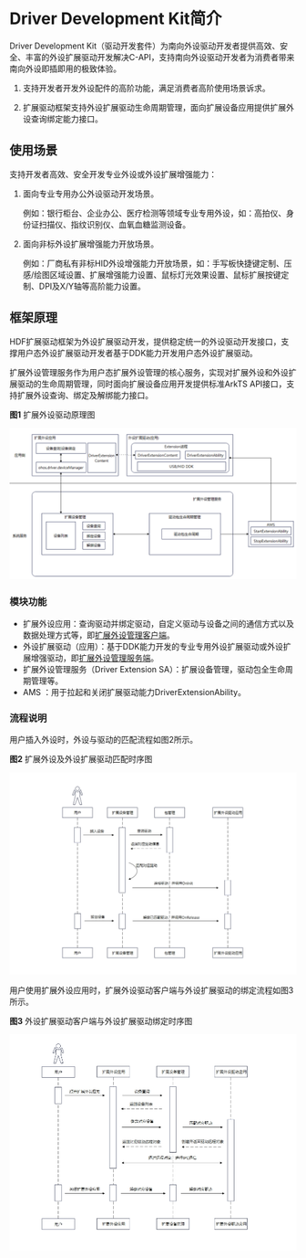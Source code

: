 # Driver Development Kit简介

Driver Development Kit（驱动开发套件）为南向外设驱动开发者提供高效、安全、丰富的外设扩展驱动开发解决C-API，支持南向外设驱动开发者为消费者带来南向外设即插即用的极致体验。

1. 支持开发者开发外设配件的高阶功能，满足消费者高阶使用场景诉求。

2. 扩展驱动框架支持外设扩展驱动生命周期管理，面向扩展设备应用提供扩展外设查询绑定能力接口。

## 使用场景

支持开发者高效、安全开发专业外设或外设扩展增强能力：

1. 面向专业专用办公外设驱动开发场景。

   例如：银行柜台、企业办公、医疗检测等领域专业专用外设，如：高拍仪、身份证扫描仪、指纹识别仪、血氧血糖监测设备。

2. 面向非标外设扩展增强能力开放场景。

   例如：厂商私有非标HID外设增强能力开放场景，如：手写板快捷键定制、压感/绘图区域设置、扩展增强能力设置、鼠标灯光效果设置、鼠标扩展按键定制、DPI及X/Y轴等高阶能力设置。

## 框架原理

HDF扩展驱动框架为外设扩展驱动开发，提供稳定统一的外设驱动开发接口，支撑用户态外设扩展驱动开发者基于DDK能力开发用户态外设扩展驱动。

扩展外设管理服务作为用户态扩展外设管理的核心服务，实现对扩展外设和外设扩展驱动的生命周期管理，同时面向扩展设备应用开发提供标准ArkTS API接口，支持扩展外设查询、绑定及解绑能力接口。

  **图1** 扩展外设驱动原理图  

![driverExtension](figures/driverExtension.png)

### 模块功能 

- 扩展外设应用：查询驱动并绑定驱动，自定义驱动与设备之间的通信方式以及数据处理方式等，即[扩展外设管理客户端](externaldevice-guidelines.md)。
- 外设扩展驱动（应用）：基于DDK能力开发的专业专用外设扩展驱动或外设扩展增强驱动，即[扩展外设管理服务端](driverextensionability.md)。
- 扩展外设管理服务（Driver Extension SA）：扩展设备管理，驱动包全生命周期管理等。
- AMS ：用于拉起和关闭扩展驱动能力DriverExtensionAbility。

### 流程说明

用户插入外设时，外设与驱动的匹配流程如图2所示。

**图2** 扩展外设及外设扩展驱动匹配时序图

![时序图1](figures/timeSeries2.png)

用户使用扩展外设应用时，扩展外设驱动客户端与外设扩展驱动的绑定流程如图3所示。

**图3** 外设扩展驱动客户端与外设扩展驱动绑定时序图

![时序图2](figures/timeSeries1.png)
